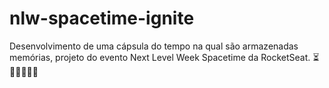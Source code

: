 # nlw-spacetime-ignite
Desenvolvimento de uma cápsula do tempo na qual são armazenadas memórias, projeto do evento Next Level Week Spacetime da RocketSeat. ⏳🚀👩🏻‍🚀✨
